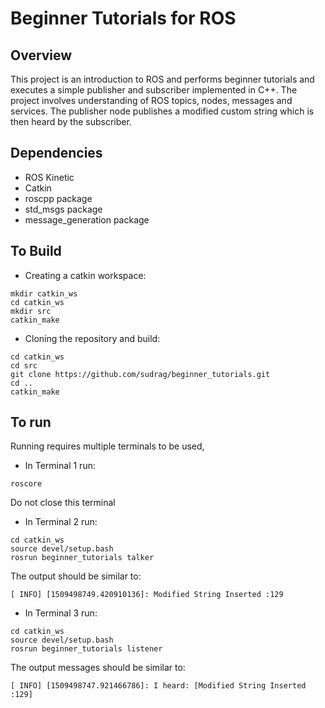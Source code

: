 # Beginner Tutorials for ROS 

## Overview

This project is an introduction to ROS and performs beginner tutorials and executes a simple publisher and subscriber implemented in C++. The project involves understanding of ROS topics, nodes, messages and services. The publisher node publishes a modified custom string which is then heard by the subscriber. 

## Dependencies

* ROS Kinetic
* Catkin
* roscpp package
* std_msgs package
* message_generation package

## To Build

* Creating a catkin workspace:

```
mkdir catkin_ws
cd catkin_ws
mkdir src
catkin_make
```
* Cloning the repository and build:
```
cd catkin_ws
cd src
git clone https://github.com/sudrag/beginner_tutorials.git
cd ..
catkin_make
```

## To run

Running requires multiple terminals to be used,

* In Terminal 1 run:

```
roscore
```

Do not close this terminal 

* In Terminal 2 run:
```
cd catkin_ws
source devel/setup.bash
rosrun beginner_tutorials talker
```
The output should be similar to: 

`[ INFO] [1509498749.420910136]: Modified String Inserted :129`

* In Terminal 3 run:
```
cd catkin_ws
source devel/setup.bash
rosrun beginner_tutorials listener
```
The output messages should be similar to:

`[ INFO] [1509498747.921466786]: I heard: [Modified String Inserted :129]`


